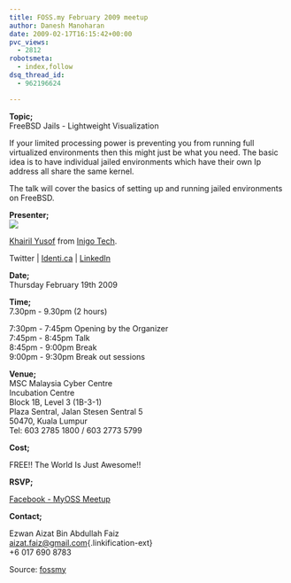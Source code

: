 ```yaml
---
title: FOSS.my February 2009 meetup
author: Danesh Manoharan
date: 2009-02-17T16:15:42+00:00
pvc_views:
  - 2812
robotsmeta:
  - index,follow
dsq_thread_id:
  - 962196624

---
```

**Topic;**  
FreeBSD Jails - Lightweight Visualization

If your limited processing power is preventing you from running full virtualized environments then this might just be what you need. The basic idea is to have individual jailed environments which have their own Ip address all share the same kernel.

The talk will cover the basics of setting up and running jailed environments on FreeBSD.

**Presenter;**  
![](/wp-content/uploads/2009/02/khairil-yusof.jpeg)

 [Khairil Yusof][1] from [Inigo Tech][2].

Twitter | [Identi.ca][3] | [LinkedIn][4]

**Date;**  
Thursday February 19th 2009

**Time;**  
7.30pm - 9.30pm (2 hours)

7:30pm - 7:45pm Opening by the Organizer  
7:45pm - 8:45pm Talk  
8:45pm - 9:00pm Break  
9:00pm - 9:30pm Break out sessions

**Venue;**  
MSC Malaysia Cyber Centre  
Incubation Centre  
Block 1B, Level 3 (1B-3-1)  
Plaza Sentral, Jalan Stesen Sentral 5  
50470, Kuala Lumpur  
Tel: 603 2785 1800 / 603 2773 5799

**Cost;**

FREE!! The World Is Just Awesome!!

**RSVP;**

[Facebook - MyOSS Meetup][5]

**Contact;**

Ezwan Aizat Bin Abdullah Faiz  
[aizat.faiz@gmail.com][6]{.linkification-ext}  
+6 017 690 8783

Source: [fossmy][7]

 [1]: http://kaeru.my/
 [2]: http://inigo-tech.com/
 [3]: http://identi.ca/kaeru
 [4]: http://www.linkedin.com/in/khairil
 [5]: http://www.facebook.com/event.php?eid=53714671919
 [6]: mailto:aizat.faiz@gmail.com "Linkification: mailto:aizat.faiz@gmail.com"
 [7]: http://foss.org.my/meetups/
